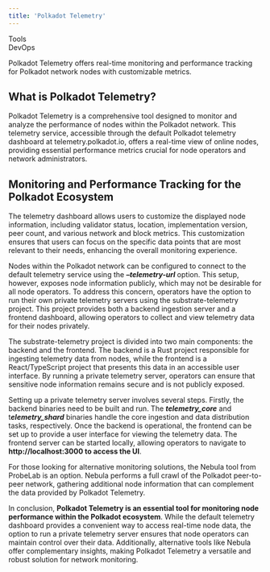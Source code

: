```yaml
---
title: 'Polkadot Telemetry'
---
```

Tools  
 DevOps  

Polkadot Telemetry offers real-time monitoring and performance tracking for Polkadot network nodes with customizable metrics.

What is Polkadot Telemetry? 
----------------------------

Polkadot Telemetry is a comprehensive tool designed to monitor and analyze the performance of nodes within the Polkadot network. This telemetry service, accessible through the default Polkadot telemetry dashboard at telemetry.polkadot.io, offers a real-time view of online nodes, providing essential performance metrics crucial for node operators and network administrators.

Monitoring and Performance Tracking for the Polkadot Ecosystem
--------------------------------------------------------------

The telemetry dashboard allows users to customize the displayed node information, including validator status, location, implementation version, peer count, and various network and block metrics. This customization ensures that users can focus on the specific data points that are most relevant to their needs, enhancing the overall monitoring experience.

Nodes within the Polkadot network can be configured to connect to the default telemetry service using the ***–telemetry-url*** option. This setup, however, exposes node information publicly, which may not be desirable for all node operators. To address this concern, operators have the option to run their own private telemetry servers using the substrate-telemetry project. This project provides both a backend ingestion server and a frontend dashboard, allowing operators to collect and view telemetry data for their nodes privately.

The substrate-telemetry project is divided into two main components: the backend and the frontend. The backend is a Rust project responsible for ingesting telemetry data from nodes, while the frontend is a React/TypeScript project that presents this data in an accessible user interface. By running a private telemetry server, operators can ensure that sensitive node information remains secure and is not publicly exposed.

Setting up a private telemetry server involves several steps. Firstly, the backend binaries need to be built and run. The ***telemetry\_core*** and t***elemetry\_shard*** binaries handle the core ingestion and data distribution tasks, respectively. Once the backend is operational, the frontend can be set up to provide a user interface for viewing the telemetry data. The frontend server can be started locally, allowing operators to navigate to **http://localhost:3000 to access the UI**.

For those looking for alternative monitoring solutions, the Nebula tool from ProbeLab is an option. Nebula performs a full crawl of the Polkadot peer-to-peer network, gathering additional node information that can complement the data provided by Polkadot Telemetry.

In conclusion, **Polkadot Telemetry is an essential tool for monitoring node performance within the Polkadot ecosystem**. While the default telemetry dashboard provides a convenient way to access real-time node data, the option to run a private telemetry server ensures that node operators can maintain control over their data. Additionally, alternative tools like Nebula offer complementary insights, making Polkadot Telemetry a versatile and robust solution for network monitoring.
